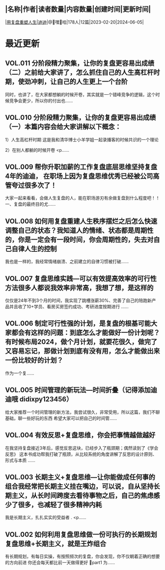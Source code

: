 |名称|作者|读者数量|内容数量|创建时间|更新时间|
---
|[用复盘重塑人生|迪迪](https://xiaobot.net/p/didi24kaoyan?refer=0b133df9-27dc-423b-8101-639049001c13)|@🌚嘿🌝哈|178人|12篇|2023-02-20|2024-06-05|

# 最近更新
## VOL.011 分阶段精力聚集，让你的复盘更容易出成绩（二）之前给大家讲了，怎么抓住自己的人生高杠杆时期，使劲冲刺，让自己的人生更上一个台阶
同时，也讲了，在大家都想躺的时候开卷，其实就是一个错峰竞争的逻辑，这个时候竞争会更少，所以你的付出也......
## VOL.010 分阶段精力聚集，让你的复盘更容易出成绩（一）本篇内容会给大家讲解以下概念：
1）人生高杠杆时期
这是我和清华博士小羊学姐一起录播客的时候共识的一个理论

2）在别人都躺的时候开卷
<p......
## VOL.009 帮你升职加薪的工作复盘底层思维坚持复盘4年的迪迪， 在职场上因为复盘思维优秀已经被公司高管夸过很多次了！
大家一起来看看，会做人生复盘的人，能在职场游刃有余做复盘到什么程度吧！！
一、复盘的最终目的尤......
## VOL.008 如何用复盘重建人生秩序摆烂之后怎么快速调整自己的状态？我知道人的情绪、状态都是周期性的，你是一定会有一段时间，你会周期性的，失去对自己自律人生的控制
我也是一样的，我经常情绪崩溃、之前建立的自律习惯被打破......
## VOL.007 复盘思维实践—可以有效提高效率的可行性方法很多人都说我效率非常高，我想了想，是这样的
仅仅是24年不到3个月的时间，我实现了跳槽涨薪30%、完善了自己的陪跑新产品并且收了10+学员、看房买房签约成功、考研进度按期进行
......
## VOL.006 制定可行性强的计划，是复盘的根基可能大家都会有这样的问题：到底怎么才能做好一份计划呢？有时候布局2024，做个月计划，就要花很久，做完了又容易忘记，那做计划到底有没有用，怎么才能做出来一份比较好的计划？
作为一个复......
## VOL.005 时间管理的新玩法—时间折叠（记得添加迪迪哦 didixpy123456）
给大家推荐一个时间管理的新方法，我尝试很久，非常受用，所以这篇，我们不聊基础，聊一些好玩的东西
希望大家可以把自己的时间管......
## VOL.004 有效反思+复盘思维，你会把事情越做越好
在我坚持复盘接近3年后，感觉反思这块，已经步入了瓶颈期；偶然读到了《学会反思》
这本书成功帮我打破了瓶颈，从比较系统的角度讲解了反思的设计原则、形式与本质
......
## VOL.003 长期主义+复盘思维—让你能做成任何事的组合我经常把长期主义挂在嘴边，可以说，自从坚持长期主义，从长时间跨度去看待事物之后，自己的焦虑感少了很多，也减轻了很多精神内耗
我是长期主义，扎扎实实的受益者
.
<p......
## VOL.002 如何利用复盘思维做一份可执行的长期规划复盘思维+长期主义，就是王炸组合
有长期规划，有每日实操，有按照频次的复盘，你会发现，你不仅朝着正确的想要的方向前进
你还会每天都比前一天做得更好
🔻part1 为......

